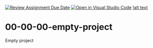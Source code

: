 [![Review Assignment Due Date](https://classroom.github.com/assets/deadline-readme-button-24ddc0f5d75046c5622901739e7c5dd533143b0c8e959d652212380cedb1ea36.svg)](https://classroom.github.com/a/Uqo7grL4)
[![Open in Visual Studio Code](https://classroom.github.com/assets/open-in-vscode-718a45dd9cf7e7f842a935f5ebbe5719a5e09af4491e668f4dbf3b35d5cca122.svg)](https://classroom.github.com/online_ide?assignment_repo_id=12272536&assignment_repo_type=AssignmentRepo)
[!alt text](https://github.com/2023-2024-CSARP-Desktop/csarp-blazor-mvvm-01-02-00-dilog-squere-szt2bacpet/blob/main/kep.png)
# 00-00-00-empty-project
Empty project
